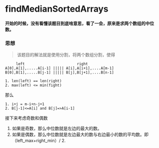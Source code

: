 # findMedianSortedArrays

#### 开始的时候，没有看懂该题目到底啥意思，看了一会，原来是求两个数组的中位数。

### 思想

> 该题目的解法就是使用分割，将两个数组分割，使得

```
     left                        right
A[0],A[1],.....A[i-1] ||||| A[i],A[i+1],....A[m-1]
B[0],B[1],.....B[j-1] ||||| B[j],B[j+1],....B[n-1]

1. len(left) == len(right)
2. max(left) <= min(fight)
```

那么

```
1. i+j = m-i+n-j+1
2. B[j-1]<=A[i] and B[j]=>A[i-1]
```

接下来考虑奇数和偶数

1. 如果是奇数，那么中位数就是左边的最大的数。
2. 如果是偶数，那么中位数就是左边最大的数与右边最小的数的平均数。即（left_max+right_min）/ 2.



